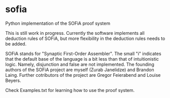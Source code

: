 # sofia
Python implementation of the SOFiA proof system

This is still work in progress. Currently the software implements all deduction rules of SOFiA, but more flexibility in the deduction rules needs to be added.

SOFiA stands for "Synaptic First-Order Assembler". The small "i" indicates that the default base of the language is a bit less than that of intuitionistic logic. Namely, disjunction and false are not implemented. The founding authors of the SOFiA project are myself (Zurab Janelidze) and Brandon Laing. Further cotributors of the project are Gregor Feierabend and Louise Beyers.

Check Examples.txt for learning how to use the proof system.



